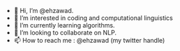 - 👋 Hi, I’m @ehzawad.
- 👀 I’m interested in coding and computational linguistics 
- 🌱 I’m currently learning algorithms.
- 💞️ I’m looking to collaborate on NLP.
- 📫 How to reach me : @ehzawad (my twitter handle)

<!---
ehzawad/ehzawad is a ✨ special ✨ repository because its `README.md` (this file) appears on your GitHub profile.
You can click the Preview link to take a look at your changes.
--->
